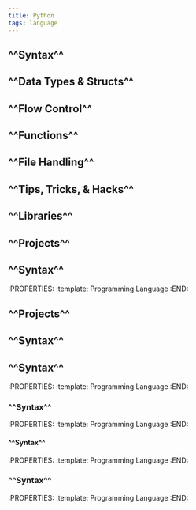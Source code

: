 ```yaml
---
title: Python
tags: language
---
```


## ^^Syntax^^
## ^^Data Types & Structs^^
## ^^Flow Control^^
## ^^Functions^^
## ^^File Handling^^
## ^^Tips, Tricks, & Hacks^^
## ^^Libraries^^
## ^^Projects^^
## ^^Syntax^^
:PROPERTIES:
:template: Programming Language
:END:
## ^^Projects^^
##
## ^^Syntax^^
##
## ^^Syntax^^
:PROPERTIES:
:template: Programming Language
:END:
###
### ^^Syntax^^
:PROPERTIES:
:template: Programming Language
:END:
#### ^^Syntax^^
:PROPERTIES:
:template: Programming Language
:END:
### ^^Syntax^^
:PROPERTIES:
:template: Programming Language
:END:
